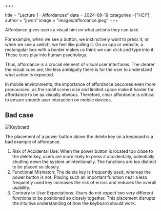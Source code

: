 +++

title = "Lecture 1 - Affordances"
date = 2024-09-19
categories =["HCI"]
author = "jiwon"
image = "images/affordance.jpeg"
+++

Affordance gives users a visual hint on what actions they can take.

For example, when we see a button, we instinctively want to press it, or when we see a switch, we feel like pulling it. On an app or website, a rectangular box with a border makes us think we can click and type into it. These cues play into human psychology.

Thus, affordance is a crucial element of visual user interfaces. The clearer the visual cues are, the less ambiguity there is for the user to understand what action is expected.

In mobile environments, the importance of affordance becomes even more pronounced, as the small screen size and limited space make it harder for affordance to be as visually obvious. Therefore, clear affordance is critical to ensure smooth user interaction on mobile devices.

## Bad case
![Keyboard](images/keyboard.jpg)

The placement of a power button above the delete key on a keyboard is a bad example of affordance. 

1.	Risk of Accidental Use: When the power button is located too close to the delete key, users are more likely to press it accidentally, potentially shutting down the system unintentionally. The functions are too distinct to be placed so closely.
2.	Functional Mismatch: The delete key is frequently used, whereas the power button is not. Placing such an important function near a less frequently used key increases the risk of errors and reduces the overall usability.
3.	Contrary to User Expectations: Users do not expect two very different functions to be positioned so closely together. This placement disrupts the intuitive understanding of how the keyboard should work.


